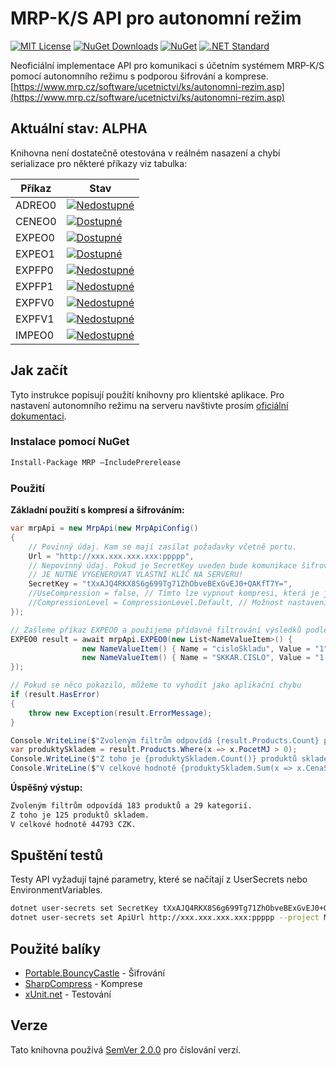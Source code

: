 # MRP-K/S API pro autonomní režim

[![MIT License](https://img.shields.io/github/license/mashape/apistatus.svg)](https://gitlab.com/JadeX/MRP/raw/master/LICENSE.txt)
[![NuGet Downloads](https://img.shields.io/nuget/dt/MRP.svg)](https://www.nuget.org/packages/MRP/)
[![NuGet](https://img.shields.io/nuget/vpre/MRP.svg)](https://www.nuget.org/packages/MRP/)
[![.NET Standard](https://img.shields.io/badge/NETStandard-2.0+-blue.svg)](https://docs.microsoft.com/en-us/dotnet/standard/net-standard)

Neoficiální implementace API pro komunikaci s účetním systémem MRP-K/S pomocí autonomního režimu s podporou šifrování a komprese. 
[https://www.mrp.cz/software/ucetnictvi/ks/autonomni-rezim.asp](https://www.mrp.cz/software/ucetnictvi/ks/autonomni-rezim.asp)

## Aktuální stav: ALPHA
Knihovna není dostatečně otestována v reálném nasazení a chybí serializace pro některé příkazy viz tabulka:


Příkaz | Stav
-------|-------
ADREO0 | [![Nedostupné](https://img.shields.io/badge/Dostupnost-Nen%C3%AD-red.svg)](javascript:)
CENEO0 | [![Dostupné](https://img.shields.io/badge/Od-1.0.0--alpha.2-yellow.svg)](javascript:)
EXPEO0 | [![Dostupné](https://img.shields.io/badge/Od-1.0.0--alpha.1-yellow.svg)](javascript:)
EXPEO1 | [![Dostupné](https://img.shields.io/badge/Od-1.0.0--alpha.1-yellow.svg)](javascript:)
EXPFP0 | [![Nedostupné](https://img.shields.io/badge/Dostupnost-Nen%C3%AD-red.svg)](javascript:)
EXPFP1 | [![Nedostupné](https://img.shields.io/badge/Dostupnost-Nen%C3%AD-red.svg)](javascript:)
EXPFV0 | [![Nedostupné](https://img.shields.io/badge/Dostupnost-Nen%C3%AD-red.svg)](javascript:)
EXPFV1 | [![Nedostupné](https://img.shields.io/badge/Dostupnost-Nen%C3%AD-red.svg)](javascript:)
IMPEO0 | [![Nedostupné](https://img.shields.io/badge/Dostupnost-Nen%C3%AD-red.svg)](javascript:)


## Jak začít

Tyto instrukce popisují použití knihovny pro klientské aplikace. Pro nastavení autonomního režimu na serveru navštivte prosím [oficiální dokumentaci](https://www.mrp.cz/software/ucetnictvi/ks/autonomni-rezim.asp).

### Instalace pomocí NuGet

```sh
Install-Package MRP –IncludePrerelease
```

### Použití
**Základní použití s kompresí a šifrováním:**

```csharp
var mrpApi = new MrpApi(new MrpApiConfig()
{
    // Povinný údaj. Kam se mají zasílat požadavky včetně portu.
    Url = "http://xxx.xxx.xxx.xxx:ppppp",
    // Nepovinný údaj. Pokud je SecretKey uveden bude komunikace šifrovaná.
    // JE NUTNÉ VYGENEROVAT VLASTNÍ KLÍČ NA SERVERU!
    SecretKey = "tXxAJQ4RKX8S6g699Tg71ZhObveBExGvEJ0+QAKfT7Y=",
    //UseCompression = false, // Tímto lze vypnout kompresi, která je jinak vždy zapnutá.
    //CompressionLevel = CompressionLevel.Default, // Možnost nastavení míry komprese.
});

// Zašleme příkaz EXPEO0 a použijeme přídavné filtrování výsledků podle oficiální dokumentace
EXPEO0 result = await mrpApi.EXPEO0(new List<NameValueItem>() {
                new NameValueItem() { Name = "cisloSkladu", Value = "1" },
                new NameValueItem() { Name = "SKKAR.CISLO", Value = "1..10000" }
});

// Pokud se něco pokazilo, můžeme to vyhodit jako aplikační chybu
if (result.HasError)
{
    throw new Exception(result.ErrorMessage);
}

Console.WriteLine($"Zvoleným filtrům odpovídá {result.Products.Count} produktů a {result.Categories.Count} kategorií.");
var produktySkladem = result.Products.Where(x => x.PocetMJ > 0);
Console.WriteLine($"Z toho je {produktySkladem.Count()} produktů skladem.");
Console.WriteLine($"V celkové hodnotě {produktySkladem.Sum(x => x.CenaSDPH)} {produktySkladem.First().Mena}.");
```

**Úspěšný výstup:**
```sh
Zvoleným filtrům odpovídá 183 produktů a 29 kategorií.
Z toho je 125 produktů skladem.
V celkové hodnotě 44793 CZK.
```

## Spuštění testů

Testy API vyžadují tajné parametry, které se načítají z UserSecrets nebo EnvironmentVariables.

```sh
dotnet user-secrets set SecretKey tXxAJQ4RKX8S6g699Tg71ZhObveBExGvEJ0+QAKfT7Y= --project MRP.Tests
dotnet user-secrets set ApiUrl http://xxx.xxx.xxx.xxx:ppppp --project MRP.Tests
```

## Použité balíky

* [Portable.BouncyCastle](https://github.com/bcgit/bc-csharp) - Šifrování
* [SharpCompress](https://github.com/adamhathcock/sharpcompress) - Komprese
* [xUnit.net](https://github.com/xunit/xunit) - Testování

## Verze

Tato knihovna používá [SemVer 2.0.0](http://semver.org/) pro číslování verzí.
